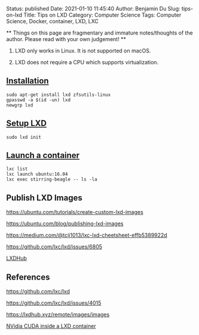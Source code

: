 Status: published
Date: 2021-01-10 11:45:40
Author: Benjamin Du
Slug: tips-on-lxd
Title: Tips on LXD
Category: Computer Science
Tags: Computer Science, Docker, container, LXD, LXC

**
Things on this page are fragmentary and immature notes/thoughts of the author.
Please read with your own judgement!
**

1. LXD only works in Linux.
    It is not supported on macOS.

2. LXD does not require a CPU which supports virtualization. 

## [Installation](https://ubuntu.com/tutorials/tutorial-setting-up-lxd-1604#2-install-lxd)

    sudo apt-get install lxd zfsutils-linux
    gpasswd -a $(id -un) lxd
    newgrp lxd

## [Setup LXD](https://ubuntu.com/tutorials/tutorial-setting-up-lxd-1604#3-setup-lxd)

    sudo lxd init

## [Launch a container](https://ubuntu.com/tutorials/tutorial-setting-up-lxd-1604#4-launch-a-container)

    lxc list
    lxc launch ubuntu:16.04
    lxc exec stirring-beagle -- ls -la


## Publish LXD Images

https://ubuntu.com/tutorials/create-custom-lxd-images

https://ubuntu.com/blog/publishing-lxd-images

https://medium.com/@tcij1013/lxc-lxd-cheetsheet-effb5389922d

https://github.com/lxc/lxd/issues/6805

[LXDHub](https://lxdhub.xyz/remote/images/images)

## References

https://github.com/lxc/lxd

https://github.com/lxc/lxd/issues/4015

https://lxdhub.xyz/remote/images/images

[NVidia CUDA inside a LXD container](https://ubuntu.com/blog/nvidia-cuda-inside-a-lxd-container)